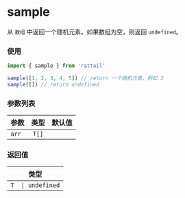 # sample

从 `数组` 中返回一个随机元素。如果数组为空，则返回 `undefined`。

### 使用

```ts
import { sample } from 'rattail'

sample([1, 2, 3, 4, 5]) // return 一个随机元素，例如 3
sample([]) // return undefined
```

### 参数列表

| 参数  | 类型  | 默认值 |
| ----- | :---: | -----: |
| `arr` | `T[]` |        |

### 返回值

|       类型        |
| :---------------: |
| `T  \| undefined` |
